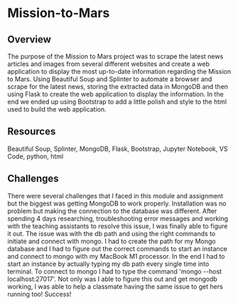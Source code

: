 # Mission-to-Mars
## Overview
The purpose of the Mission to Mars project was to scrape the latest news articles and images from several different websites and create a web application to display the most up-to-date information regarding the Mission to Mars. Using Beautiful Soup and Splinter to automate a browser and scrape for the latest news, storing the extracted data in MongoDB and then using Flask to create the web application to display the information. In the end we ended up using Bootstrap to add a little polish and style to the html used to build the web application. 

## Resources
Beautiful Soup, Splinter, MongoDB, Flask, Bootstrap, Jupyter Notebook, VS Code, python, html

## Challenges
There were several challenges that I faced in this module and assignment but the biggest was getting MongoDB to work properly.  Installation was no problem but making the connection to the database was different. After spending 4 days researching, troubleshooting error messages and working with the teaching assistants to resolve this issue, I was finally able to figure it out.  The issue was with the db path and using the right commands to initiate and connect with mongo. I had to create the path for my Mongo database and I had to figure out the correct commands to start an instance and connect to mongo with my MacBook M1 processor. In the end I had to start an instance by actually typing my db path every single time into terminal.  To connect to mongo I had to type the command 'mongo --host localhost:27017'.  Not only was I able to figure this out and get mongodb working, I was able to help a classmate having the same issue to get hers running too! Success!
